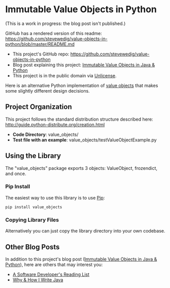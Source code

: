Immutable Value Objects in Python
=======================

(This is a work in progress: the blog post isn't published.)

GitHub has a rendered version of this readme: https://github.com/stevewedig/value-objects-in-python/blob/master/README.md

* This project's GitHub repo: https://github.com/stevewedig/value-objects-in-python
* Blog post explaining this project: [Immutable Value Objects in Java & Python](http://stevewedig.com)
* This project is in the public domain via [Unlicense](http://unlicense.org).

Here is an alternative Python implementation of [value objects](https://github.com/halst/value) that makes some slightly different design decisions.

## Project Organization

This project follows the standard distribution structure described here: http://guide.python-distribute.org/creation.html

* **Code Directory**: value_objects/
* **Test file with an example**: value_objects/testValueObjectExample.py

## Using the Library

The "value_objects" package exports 3 objects: ValueObject, frozendict, and once.

### Pip Install

The easiest way to use this library is to use [Pip](http://en.wikipedia.org/wiki/Pip_(package_manager)):

    pip install value_objects

### Copying Library Files

Alternatively you can just copy the library directory into your own codebase.

## Other Blog Posts

In addition to this project's blog post ([Immutable Value Objects in Java & Python](http://stevewedig.com)), here are others that may interest you:

* [A Software Developer's Reading List](http://stevewedig.com/2014/02/03/software-developers-reading-list/)
* [Why & How I Write Java](http://stevewedig.com/2014/02/17/why-and-how-i-write-java/)

